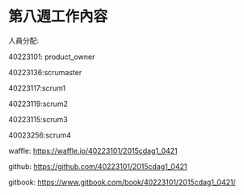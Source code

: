 # 第八週工作內容

人員分配:

40223101: product_owner

40223136:scrumaster

40223117:scrum1

40223119:scrum2

40223115:scrum3

40023256:scrum4

waffle: https://waffle.io/40223101/2015cdag1_0421

github: https://github.com/40223101/2015cdag1_0421

gitbook: https://www.gitbook.com/book/40223101/2015cdag1_0421/